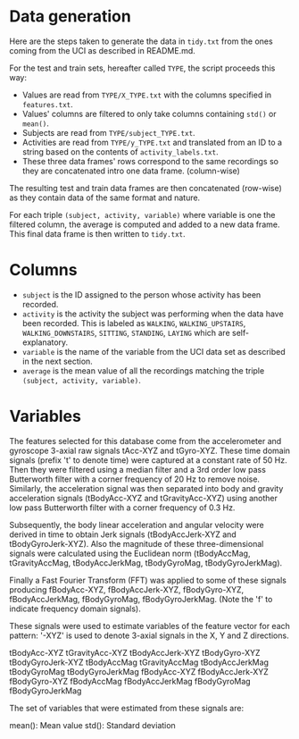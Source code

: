 # Data generation

Here are the steps taken to generate the data in `tidy.txt` from the ones coming
from the UCI as described in README.md.

For the test and train sets, hereafter called `TYPE`, the script proceeds this
way:

* Values are read from `TYPE/X_TYPE.txt` with the columns specified in
  `features.txt`.
* Values' columns are filtered to only take columns containing `std()` or
  `mean()`.
* Subjects are read from `TYPE/subject_TYPE.txt`.
* Activities are read from `TYPE/y_TYPE.txt` and translated from an ID to a
  string based on the contents of `activity_labels.txt`.
* These three data frames' rows correspond to the same recordings so they are
  concatenated intro one data frame. (column-wise)

The resulting test and train data frames are then concatenated (row-wise) as
they contain data of the same format and nature.

For each triple `(subject, activity, variable)` where variable is one the
filtered column, the average is computed and added to a new data frame. This
final data frame is then written to `tidy.txt`.

# Columns

* `subject` is the ID assigned to the person whose activity has been recorded.
* `activity` is the activity the subject was performing when the data have been
  recorded. This is labeled as `WALKING`, `WALKING_UPSTAIRS`,
  `WALKING_DOWNSTAIRS`, `SITTING`, `STANDING`, `LAYING` which are
  self-explanatory.
* `variable` is the name of the variable from the UCI data set as described in
  the next section.
* `average` is the mean value of all the recordings matching the triple
  `(subject, activity, variable)`.

# Variables

The features selected for this database come from the accelerometer and gyroscope 3-axial raw signals tAcc-XYZ and tGyro-XYZ. These time domain signals (prefix 't' to denote time) were captured at a constant rate of 50 Hz. Then they were filtered using a median filter and a 3rd order low pass Butterworth filter with a corner frequency of 20 Hz to remove noise. Similarly, the acceleration signal was then separated into body and gravity acceleration signals (tBodyAcc-XYZ and tGravityAcc-XYZ) using another low pass Butterworth filter with a corner frequency of 0.3 Hz.

Subsequently, the body linear acceleration and angular velocity were derived in time to obtain Jerk signals (tBodyAccJerk-XYZ and tBodyGyroJerk-XYZ). Also the magnitude of these three-dimensional signals were calculated using the Euclidean norm (tBodyAccMag, tGravityAccMag, tBodyAccJerkMag, tBodyGyroMag, tBodyGyroJerkMag).

Finally a Fast Fourier Transform (FFT) was applied to some of these signals producing fBodyAcc-XYZ, fBodyAccJerk-XYZ, fBodyGyro-XYZ, fBodyAccJerkMag, fBodyGyroMag, fBodyGyroJerkMag. (Note the 'f' to indicate frequency domain signals).

These signals were used to estimate variables of the feature vector for each pattern:
'-XYZ' is used to denote 3-axial signals in the X, Y and Z directions.

tBodyAcc-XYZ
tGravityAcc-XYZ
tBodyAccJerk-XYZ
tBodyGyro-XYZ
tBodyGyroJerk-XYZ
tBodyAccMag
tGravityAccMag
tBodyAccJerkMag
tBodyGyroMag
tBodyGyroJerkMag
fBodyAcc-XYZ
fBodyAccJerk-XYZ
fBodyGyro-XYZ
fBodyAccMag
fBodyAccJerkMag
fBodyGyroMag
fBodyGyroJerkMag

The set of variables that were estimated from these signals are:

mean(): Mean value
std(): Standard deviation
